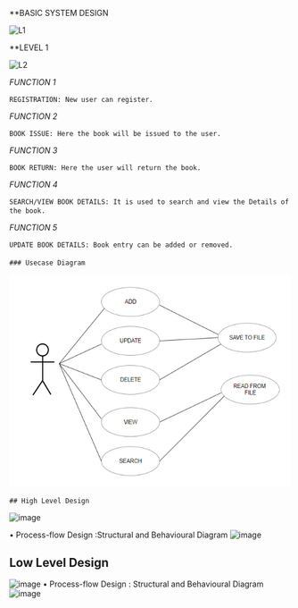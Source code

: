 **BASIC SYSTEM DESIGN

<img width="521" alt="L1" src="https://user-images.githubusercontent.com/67961861/130226988-a1789095-3a1c-4473-88c3-6a20cb601000.PNG">

**LEVEL 1

<img width="368" alt="L2" src="https://user-images.githubusercontent.com/67961861/130227624-75b968f9-3940-4ac3-9264-8adc1dcee748.PNG">

*FUNCTION 1*

    REGISTRATION: New user can register.
    
*FUNCTION 2*

    BOOK ISSUE: Here the book will be issued to the user.
    
*FUNCTION 3*

    BOOK RETURN: Here the user will return the book.
    
*FUNCTION 4*

    SEARCH/VIEW BOOK DETAILS: It is used to search and view the Details of the book.
    
*FUNCTION 5*

    UPDATE BOOK DETAILS: Book entry can be added or removed.
    
    ### Usecase Diagram

![](https://github.com/BhavanSekar/SDLC_9_Winterfell-LibraryManagement/blob/main/2_Design/Use%20Case%20Diagram.PNG)
    
    ## High Level Design
![image](https://user-images.githubusercontent.com/69230664/124642199-33851400-dead-11eb-8b47-92e8404dc6fe.png)
    
• Process-flow Design :Structural and Behavioural Diagram
![image](https://user-images.githubusercontent.com/69230664/124633488-f2880200-dea2-11eb-9f63-fe622214ef96.png)



## Low Level Design
 ![image](https://user-images.githubusercontent.com/69230664/124647078-1ce1bb80-deb3-11eb-9e02-0e8794b65858.png)
 • Process-flow Design :
 Structural and Behavioural Diagram
![image](https://user-images.githubusercontent.com/69230664/124633784-4397f600-dea3-11eb-9989-55eff0223957.png)


